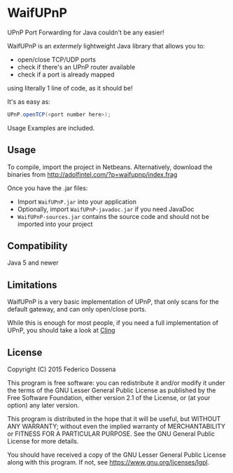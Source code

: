 # WaifUPnP 

UPnP Port Forwarding for Java couldn't be any easier!

WaifUPnP is an _extermely_ lightweight Java library that allows you to:

- open/close TCP/UDP ports
- check if there's an UPnP router available
- check if a port is already mapped

using literally 1 line of code, as it should be! 

It's as easy as:

```java
UPnP.openTCP(<port number here>);
```

Usage Examples are included.

## Usage

To compile, import the project in Netbeans.
Alternatively, download the binaries from http://adolfintel.com/?p=waifupnp/index.frag

Once you have the .jar files:

- Import `WaifUPnP.jar` into your application
- Optionally, import `WaifUPnP-javadoc.jar` if you need JavaDoc
- `WaifUPnP-sources.jar` contains the source code and should not be imported into your project

## Compatibility

Java 5 and newer

## Limitations

WaifUPnP is a very basic implementation of UPnP, that only scans for the default gateway, and can only open/close ports.

While this is enough for most people, if you need a full implementation of UPnP, you should take a look at [Cling](http://4thline.org/projects/cling/)

## License
Copyright (C) 2015 Federico Dossena

This program is free software: you can redistribute it and/or modify
it under the terms of the GNU Lesser General Public License as published by
the Free Software Foundation, either version 2.1 of the License, or
(at your option) any later version.

This program is distributed in the hope that it will be useful,
but WITHOUT ANY WARRANTY; without even the implied warranty of
MERCHANTABILITY or FITNESS FOR A PARTICULAR PURPOSE.  See the
GNU General Public License for more details.

You should have received a copy of the GNU Lesser General Public License
along with this program.  If not, see <https://www.gnu.org/licenses/lgpl>.
